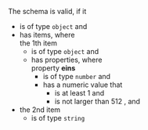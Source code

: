 The schema is valid, if it

  * is of type `object` and 
  * has items, where<br/>the 1th item 
    * is of type `object` and 
    * has properties, where<br/>property **eins** 
      * is of type `number` and 
      * has a numeric value that 
        * is at least 1 and 
        * is not larger than 512 , and 
  * the 2nd item 
    * is of type `string` 
